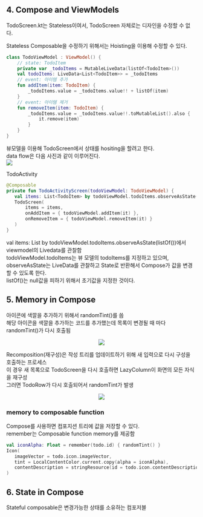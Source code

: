 ## 4. Compose and ViewModels

TodoScreen.kt는 Stateless이여서, TodoScreen 자체로는 디자인을 수정할 수 없다. <br>

Stateless Composable을 수정하기 위해서는 Hoisting을 이용해 수정할 수 있다. <br>

```kotlin
class TodoViewModel : ViewModel() {
    // state: TodoItem
    private var _todoItems = MutableLiveData(listOf<TodoItem>())
    val todoItems: LiveData<List<TodoItem>> = _todoItems
    // event: 아이템 추가
    fun addItem(item: TodoItem) {
        _todoItems.value = _todoItems.value!! + listOf(item)
    }
    // event: 아이템 제거
    fun removeItem(item: TodoItem) {
        _todoItems.value = _todoItems.value!!.toMutableList().also {
            it.remove(item)
        }
    }
}
``` 
뷰모델을 이용해 TodoScreen에서 상태를 hositing을 할려고 한다.<br>
data flow은 다음 사진과 같이 이루어진다.<br>
<img src ="https://developer.android.com/codelabs/jetpack-compose-state/img/58baca1f648c1a64.png?authuser=4">

TodoActivity 
```kotlin
@Composable
private fun TodoActivityScreen(todoViewModel: TodoViewModel) {
   val items: List<TodoItem> by todoViewModel.todoItems.observeAsState(listOf())
   TodoScreen(
       items = items,
       onAddItem = { todoViewModel.addItem(it) },
       onRemoveItem = { todoViewModel.removeItem(it) }
   )
}
```
val items: List<TodoItem> by todoViewModel.todoItems.observeAsState(listOf())에서 viewmodel의 Livedata를 관찰함<br>
todoViewModel.todoItems는 뷰 모델의 todoItems를 지정하고 있으며, observeAsState는 LiveData를 관찰하고 State<T>로 반환해서 Compose가 값을 변경할 수 있도록 한다.<br>
listOf()는 null값을 피하기 위해서 초기값을 지정한 것이다. <br>
    
## 5. Memory in Compose
아이콘에 색깔을 추가하기 위해서 randomTint()를 씀<br>
해당 아이콘을 색깔을 추가하는 코드를 추가했는데 목록이 변경될 때 마다 randomTint()가 다시 호출됨<br>
<p align="center"><img src = "https://developer.android.com/codelabs/jetpack-compose-state/img/86dbbb4eefbc61c.gif?authuser=4"></p>
Recomposition(재구성)은 작성 트리를 업데이트하기 위해 새 입력으로 다시 구성을 호출하는 프로세스<br>
이 경우 새 목록으로 TodoScreen을 다시 호출하면 LazyColumn이 화면의 모든 자식을 재구성<br>
그러면 TodoRow가 다시 호출되어서 randomTint가 발생<br>
<p align="center"><img src = "https://developer.android.com/codelabs/jetpack-compose-state/img/6f5faa4342c63d88.png?authuser=4"></p>

### memory to composable function
Compose를 사용하면 컴포지션 트리에 값을 저장할 수 있다.<br>
remember는 Composable function memory를 제공함
```kotlin
val iconAlpha: Float = remember(todo.id) { randomTint() }
Icon(
   imageVector = todo.icon.imageVector,
   tint = LocalContentColor.current.copy(alpha = iconAlpha),
   contentDescription = stringResource(id = todo.icon.contentDescription)
)
```

## 6. State in Compose
Stateful composable은 변경가능한 상태를 소유하는 컴포저블<br>

